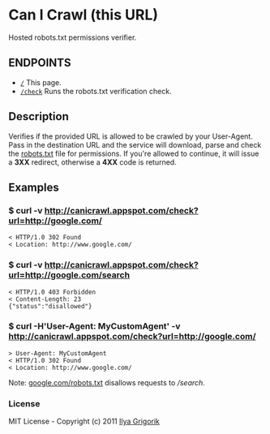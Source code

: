 # Can I Crawl (this URL)

Hosted robots.txt permissions verifier.

## ENDPOINTS

- [`/`](http://canicrawl.appspot.com/) This page.
- [`/check`](http://canicrawl.appspot.com/check) Runs the robots.txt verification check.

## Description

Verifies if the provided URL is allowed to be crawled by your User-Agent. Pass in the destination URL and the service will download, parse and check the [robots.txt](http://www.robotstxt.org/) file for permissions. If you're allowed to continue, it will issue a **3XX** redirect, otherwise a **4XX** code is returned.

## Examples

### $ curl -v http://canicrawl.appspot.com/check?url=http://google.com/
	< HTTP/1.0 302 Found
	< Location: http://www.google.com/

### $ curl -v http://canicrawl.appspot.com/check?url=http://google.com/search
	< HTTP/1.0 403 Forbidden
	< Content-Length: 23
	{"status":"disallowed"}

### $ curl -H'User-Agent: MyCustomAgent' -v http://canicrawl.appspot.com/check?url=http://google.com/
	> User-Agent: MyCustomAgent
	< HTTP/1.0 302 Found
	< Location: http://www.google.com/

Note: [google.com/robots.txt](http://google.com/robots.txt) disallows requests to _/search_.

### License

MIT License - Copyright (c) 2011 [Ilya Grigorik](http://www.igvita.com/)
